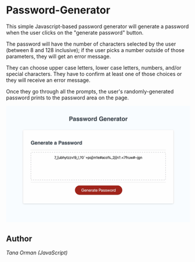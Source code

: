 # Password-Generator
This simple Javascript-based password generator will generate a password when the user clicks on the "generate password" button.

The password will have the number of characters selected by the user (between 8 and 128 inclusive); if the user picks a number outside of those parameters, they will get an error message. 

They can choose upper case letters, lower case letters, numbers, and/or special characters. They have to confirm at least one of those choices or they will receive an error message.

Once they go through all the prompts, the user's randomly-generated password prints to the password area on the page.

![password generator screen shot](https://github.com/taorman75/Password-Generator/blob/master/passwordgen.jpg)

## Author
*Tana Orman (JavaScript)*